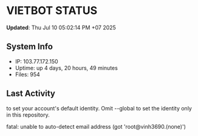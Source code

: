 # VIETBOT STATUS
**Updated**: Thu Jul 10 05:02:14 PM +07 2025

## System Info
- IP: 103.77.172.150
- Uptime: up 4 days, 20 hours, 49 minutes
- Files: 954

## Last Activity

to set your account's default identity.
Omit --global to set the identity only in this repository.

fatal: unable to auto-detect email address (got 'root@vinh3690.(none)')
